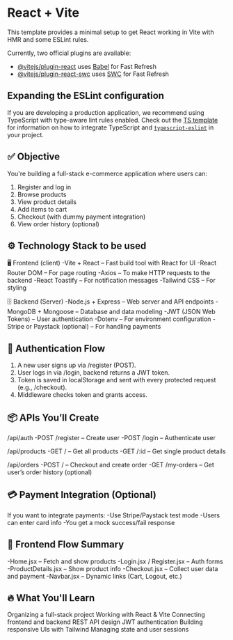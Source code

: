 # React + Vite

This template provides a minimal setup to get React working in Vite with HMR and some ESLint rules.

Currently, two official plugins are available:

- [@vitejs/plugin-react](https://github.com/vitejs/vite-plugin-react/blob/main/packages/plugin-react) uses [Babel](https://babeljs.io/) for Fast Refresh
- [@vitejs/plugin-react-swc](https://github.com/vitejs/vite-plugin-react/blob/main/packages/plugin-react-swc) uses [SWC](https://swc.rs/) for Fast Refresh

## Expanding the ESLint configuration

If you are developing a production application, we recommend using TypeScript with type-aware lint rules enabled. Check out the [TS template](https://github.com/vitejs/vite/tree/main/packages/create-vite/template-react-ts) for information on how to integrate TypeScript and [`typescript-eslint`](https://typescript-eslint.io) in your project.
  





## ✅ Objective
You're building a full-stack e-commerce application where users can:

1. Register and log in
2. Browse products
3. View product details
4. Add items to cart
5. Checkout (with dummy payment integration)
6. View order history (optional)

## ⚙️ Technology Stack to be used

🖥️ Frontend (client)
-Vite + React – Fast build tool with React for UI
-React Router DOM – For page routing
-Axios – To make HTTP requests to the backend
-React Toastify – For notification messages
-Tailwind CSS – For styling



🗄️ Backend (Server)
-Node.js + Express – Web server and API endpoints
-MongoDB + Mongoose – Database and data modeling
-JWT (JSON Web Tokens) – User authentication
-Dotenv – For environment configuration
-Stripe or Paystack (optional) – For handling payments



## 🔐 Authentication Flow
1. A new user signs up via /register (POST).
2. User logs in via /login, backend returns a JWT token.
3. Token is saved in localStorage and sent with every protected request (e.g., /checkout).
4. Middleware checks token and grants access.



## 📦 APIs You’ll Create
/api/auth
-POST /register – Create user
-POST /login – Authenticate user

/api/products
-GET / – Get all products
-GET /:id – Get single product details

/api/orders
-POST / – Checkout and create order
-GET /my-orders – Get user’s order history (optional)





## 💳 Payment Integration (Optional)
If you want to integrate payments:
-Use Stripe/Paystack test mode
-Users can enter card info
-You get a mock success/fail response





## 🔄 Frontend Flow Summary
-Home.jsx – Fetch and show products
-Login.jsx / Register.jsx – Auth forms
-ProductDetails.jsx – Show product info
-Checkout.jsx – Collect user data and payment
-Navbar.jsx – Dynamic links (Cart, Logout, etc.)





## 🔥 What You'll Learn
Organizing a full-stack project
Working with React & Vite
Connecting frontend and backend
REST API design
JWT authentication
Building responsive UIs with Tailwind
Managing state and user sessions